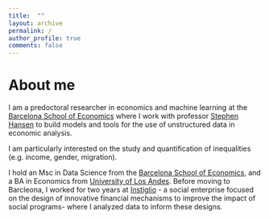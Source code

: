 ```yaml
---
title:  ""
layout: archive
permalink: /
author_profile: true
comments: false
---
```

# About me

I am a predoctoral researcher in economics and machine learning at the [Barcelona School of Economics](https://datascience.bse.eu/team/yabra-muvdi/) where I work with  professor [Stephen Hansen](https://sekhansen.github.io/) to build models and tools for the use of unstructured data in economic analysis.

I am particularly interested on the study and quantification of inequalities (e.g. income, gender, migration).

I hold an Msc in Data Science from the [Barcelona School of Economics](https://bse.eu/), and a BA in Economics from [University of Los Andes](https://economia.uniandes.edu.co/). Before moving to Barcleona, I worked for two years at [Instiglio](https://www.instiglio.org/) - a social enterprise focused on the design of innovative financial mechanisms to improve the impact of social programs- where I analyzed data to inform these designs.
